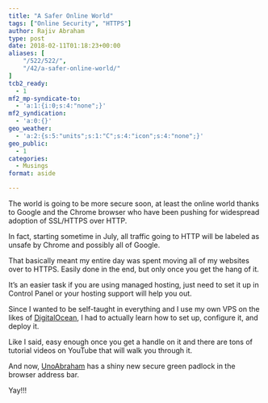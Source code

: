 ```yaml
---
title: "A Safer Online World"
tags: ["Online Security", "HTTPS"]
author: Rajiv Abraham
type: post
date: 2018-02-11T01:18:23+00:00
aliases: [
    "/522/522/",
    "/42/a-safer-online-world/"
]
tcb2_ready:
  - 1
mf2_mp-syndicate-to:
  - 'a:1:{i:0;s:4:"none";}'
mf2_syndication:
  - 'a:0:{}'
geo_weather:
  - 'a:2:{s:5:"units";s:1:"C";s:4:"icon";s:4:"none";}'
geo_public:
  - 1
categories:
  - Musings
format: aside

---
```

<p style="text-align: left;">
  The world is going to be more secure soon, at least the online world thanks to Google and the Chrome browser who have been pushing for widespread adoption of SSL/HTTPS over HTTP.
</p>

<p style="text-align: left;">
  In fact, starting sometime in July, all traffic going to HTTP will be labeled as unsafe by Chrome and possibly all of Google.
</p>

<p style="text-align: left;">
  That basically meant my entire day was spent moving all of my websites over to HTTPS. Easily done in the end, but only once you get the hang of it.
</p>

<p style="text-align: left;">
  It&#8217;s an easier task if you are using managed hosting, just need to set it up in Control Panel or your hosting support will help you out.
</p>

<p style="text-align: left;">
  Since I wanted to be self-taught in everything and I use my own VPS on the likes of <a href="https://m.do.co/c/e3723356b65f" target="_blank" rel="noopener">DigitalOcean</a>, I had to actually learn how to set up, configure it, and deploy it.
</p>

<p style="text-align: left;">
  Like I said, easy enough once you get a handle on it and there are tons of tutorial videos on YouTube that will walk you through it.
</p>

<p style="text-align: left;">
  And now, <a href="https://abraham.uno/" target="_blank" rel="noopener">UnoAbraham</a> has a shiny new secure green padlock in the browser address bar.
</p>

<p style="text-align: left;">
  Yay!!!
</p>